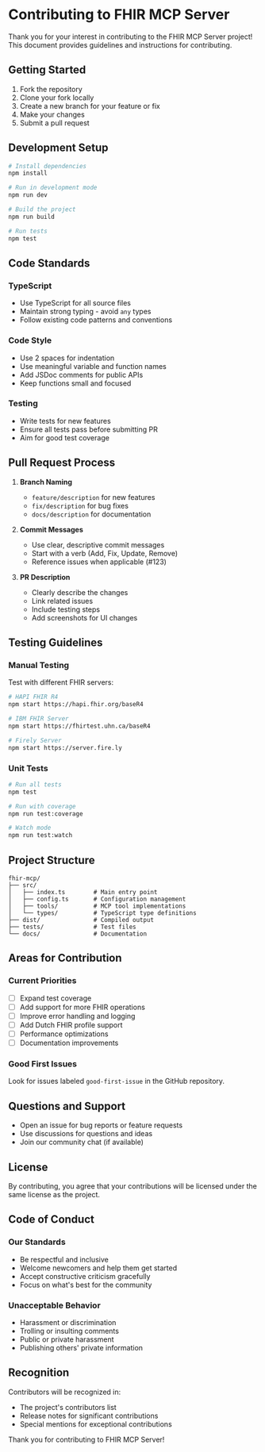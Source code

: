 # Contributing to FHIR MCP Server

Thank you for your interest in contributing to the FHIR MCP Server project! This document provides guidelines and instructions for contributing.

## Getting Started

1. Fork the repository
2. Clone your fork locally
3. Create a new branch for your feature or fix
4. Make your changes
5. Submit a pull request

## Development Setup

```bash
# Install dependencies
npm install

# Run in development mode
npm run dev

# Build the project
npm run build

# Run tests
npm test
```

## Code Standards

### TypeScript
- Use TypeScript for all source files
- Maintain strong typing - avoid `any` types
- Follow existing code patterns and conventions

### Code Style
- Use 2 spaces for indentation
- Use meaningful variable and function names
- Add JSDoc comments for public APIs
- Keep functions small and focused

### Testing
- Write tests for new features
- Ensure all tests pass before submitting PR
- Aim for good test coverage

## Pull Request Process

1. **Branch Naming**
   - `feature/description` for new features
   - `fix/description` for bug fixes
   - `docs/description` for documentation

2. **Commit Messages**
   - Use clear, descriptive commit messages
   - Start with a verb (Add, Fix, Update, Remove)
   - Reference issues when applicable (#123)

3. **PR Description**
   - Clearly describe the changes
   - Link related issues
   - Include testing steps
   - Add screenshots for UI changes

## Testing Guidelines

### Manual Testing
Test with different FHIR servers:
```bash
# HAPI FHIR R4
npm start https://hapi.fhir.org/baseR4

# IBM FHIR Server
npm start https://fhirtest.uhn.ca/baseR4

# Firely Server
npm start https://server.fire.ly
```

### Unit Tests
```bash
# Run all tests
npm test

# Run with coverage
npm run test:coverage

# Watch mode
npm run test:watch
```

## Project Structure

```
fhir-mcp/
├── src/
│   ├── index.ts        # Main entry point
│   ├── config.ts       # Configuration management
│   ├── tools/          # MCP tool implementations
│   └── types/          # TypeScript type definitions
├── dist/               # Compiled output
├── tests/              # Test files
└── docs/               # Documentation
```

## Areas for Contribution

### Current Priorities
- [ ] Expand test coverage
- [ ] Add support for more FHIR operations
- [ ] Improve error handling and logging
- [ ] Add Dutch FHIR profile support
- [ ] Performance optimizations
- [ ] Documentation improvements

### Good First Issues
Look for issues labeled `good-first-issue` in the GitHub repository.

## Questions and Support

- Open an issue for bug reports or feature requests
- Use discussions for questions and ideas
- Join our community chat (if available)

## License

By contributing, you agree that your contributions will be licensed under the same license as the project.

## Code of Conduct

### Our Standards
- Be respectful and inclusive
- Welcome newcomers and help them get started
- Accept constructive criticism gracefully
- Focus on what's best for the community

### Unacceptable Behavior
- Harassment or discrimination
- Trolling or insulting comments
- Public or private harassment
- Publishing others' private information

## Recognition

Contributors will be recognized in:
- The project's contributors list
- Release notes for significant contributions
- Special mentions for exceptional contributions

Thank you for contributing to FHIR MCP Server!